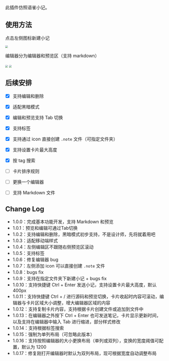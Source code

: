此插件仿照语雀小记。

## 使用方法

点击左侧图标新建小记

<img src="https://cdn.staticaly.com/gh/LastKnightCoder/ImgHosting3@master/image.50zkr3br6cg0.png" style="zoom: 50%;" />

编辑器分为编辑器和预览区（支持 markdown）

<img src="https://cdn.staticaly.com/gh/LastKnightCoder/ImgHosting3@master/image.4y9i86hqxvs0.png" style="zoom: 50%;" />

<img src="https://cdn.staticaly.com/gh/LastKnightCoder/ImgHosting3@master/image.bfzmqlup4vc.png" style="zoom: 50%;" />

## 后续安排

- [x] 支持编辑和删除
- [x] 适配黑暗模式
- [x] 编辑和预览支持 Tab 切换
- [x] 支持标签
- [x] 支持通过 icon 直接创建 `.note` 文件（可指定文件夹）
- [x] 支持设置卡片最大高度
- [x] 按 tag 搜索
- [ ] 卡片排序规则
- [ ] 更换一个编辑器
- [ ] 支持 Markdown 文件


## Change Log

- 1.0.0：完成基本功能开发，支持 Markdown 和预览
- 1.0.1：预览和编辑可通过Tab切换
- 1.0.2：支持编辑和删除，黑暗模式初步支持，不是设计师，先将就着用吧
- 1.0.3：适配移动端样式
- 1.0.4：左侧编辑区不跟随右侧预览区滚动
- 1.0.5：支持标签
- 1.0.6：修复编辑器 bug
- 1.0.7：左侧添加 icon 可以直接创建 `.note` 文件
- 1.0.8：bugs fix
- 1.0.9：支持在指定文件夹下新建小记 + bugs fix
- 1.0.10：支持快捷键 Ctrl + Enter 发送小记，支持设置卡片最大高度，默认 400px
- 1.0.11：支持快捷键 Ctrl + / 进行源码和预览切换，卡片收起时内容可滚动，编辑器与卡片区域大小调整，增大编辑器区域的内容
- 1.0.12：支持复制卡片内容，支持根据卡片创建文件或追加到文件中
- 1.0.13：在编辑器之外按下 Ctrl + Enter 也可发送笔记，卡片显示更新时间，以及支持在编辑器中输入 Tab 进行缩进，部分样式修改
- 1.0.14：支持根据标签搜索
- 1.0.15：强制为单列布局（可忽略此版本）
- 1.0.16：支持按照编辑器的大小更换布局（单列或双列），变换的宽度阈值可配置，默认为 1200
- 1.0.17：修复刚打开编辑器时默认为双列布局，现可根据宽度自动调整布局
